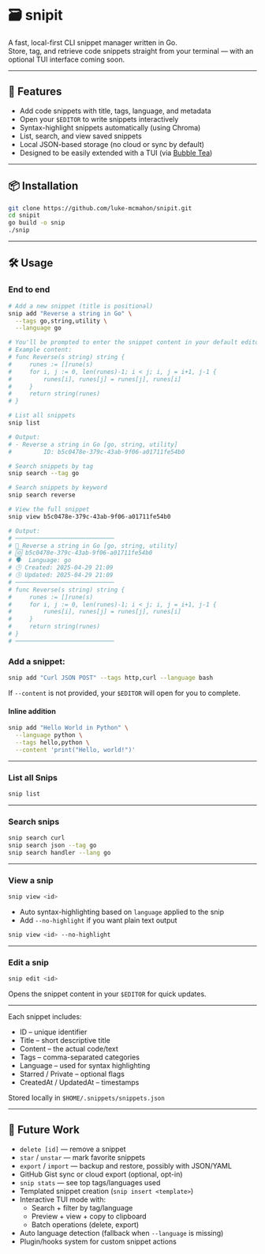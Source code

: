 # 🗃️ snipit

A fast, local-first CLI snippet manager written in Go.  
Store, tag, and retrieve code snippets straight from your terminal — with an optional TUI interface coming soon.

---

## 🚀 Features

- Add code snippets with title, tags, language, and metadata
- Open your `$EDITOR` to write snippets interactively
- Syntax-highlight snippets automatically (using Chroma)
- List, search, and view saved snippets
- Local JSON-based storage (no cloud or sync by default)
- Designed to be easily extended with a TUI (via [Bubble Tea](https://github.com/charmbracelet/bubbletea))

---

## 📦 Installation

```sh
git clone https://github.com/luke-mcmahon/snipit.git
cd snipit
go build -o snip
./snip
```

---

## 🛠️ Usage

### End to end

```sh
# Add a new snippet (title is positional)
snip add "Reverse a string in Go" \
  --tags go,string,utility \
  --language go

# You'll be prompted to enter the snippet content in your default editor (e.g. nano, vim)
# Example content:
# func Reverse(s string) string {
#     runes := []rune(s)
#     for i, j := 0, len(runes)-1; i < j; i, j = i+1, j-1 {
#         runes[i], runes[j] = runes[j], runes[i]
#     }
#     return string(runes)
# }

# List all snippets
snip list

# Output:
# - Reverse a string in Go [go, string, utility]
#         ID: b5c0478e-379c-43ab-9f06-a01711fe54b0

# Search snippets by tag
snip search --tag go

# Search snippets by keyword
snip search reverse

# View the full snippet
snip view b5c0478e-379c-43ab-9f06-a01711fe54b0

# Output:
# ────────────────────────────
# 📌 Reverse a string in Go [go, string, utility]
# 🆔 b5c0478e-379c-43ab-9f06-a01711fe54b0
# 🗣️  Language: go
# 🕒 Created: 2025-04-29 21:09
# 🕓 Updated: 2025-04-29 21:09
# ────────────────────────────
# func Reverse(s string) string {
#     runes := []rune(s)
#     for i, j := 0, len(runes)-1; i < j; i, j = i+1, j-1 {
#         runes[i], runes[j] = runes[j], runes[i]
#     }
#     return string(runes)
# }
# ────────────────────────────
```

### Add a snippet:

```sh
snip add "Curl JSON POST" --tags http,curl --language bash
```

If `--content` is not provided, your `$EDITOR` will open for you to complete.

#### Inline addition

```sh
snip add "Hello World in Python" \
  --language python \
  --tags hello,python \
  --content 'print("Hello, world!")'
```

---

### List all Snips

```sh
snip list
```

---

### Search snips

```sh
snip search curl
snip search json --tag go
snip search handler --lang go
```

---

### View a snip

```sh
snip view <id>
```

- Auto syntax-highlighting based on `language` applied to the snip
- Add `--no-highlight` if you want plain text output

```sh
snip view <id> --no-highlight
```

---

### Edit a snip

```sh
snip edit <id>
```

Opens the snippet content in your `$EDITOR` for quick updates.

---

Each snippet includes:

- ID – unique identifier
- Title – short descriptive title
- Content – the actual code/text
- Tags – comma-separated categories
- Language – used for syntax highlighting
- Starred / Private – optional flags
- CreatedAt / UpdatedAt – timestamps

Stored locally in `$HOME/.snippets/snippets.json`

---

## 🔭 Future Work

- `delete [id]` — remove a snippet
- `star` / `unstar` — mark favorite snippets
- `export` / `import` — backup and restore, possibly with JSON/YAML
- GitHub Gist sync or cloud export (optional, opt-in)
- `snip stats` — see top tags/languages used
- Templated snippet creation (`snip insert <template>`)
- Interactive TUI mode with:
  - Search + filter by tag/language
  - Preview + view + copy to clipboard
  - Batch operations (delete, export)
- Auto language detection (fallback when `--language` is missing)
- Plugin/hooks system for custom snippet actions

